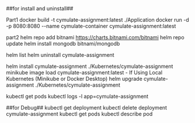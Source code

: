 ##for install and uninstall##

Part1
docker build -t cymulate-assignment:latest ./Application
docker run -d -p 8080:8080 --name cymulate-container cymulate-assignment:latest

part2
helm repo add bitnami https://charts.bitnami.com/bitnami
helm repo update
helm install mongodb bitnami/mongodb

helm list
helm uninstall cymulate-assignment

helm install cymulate-assignment ./Kubernetes/cymulate-assignment
minikube image load cymulate-assignment:latest  - If Using Local Kubernetes (Minikube or Docker Desktop)
helm upgrade cymulate-assignment ./Kubernetes/cymulate-assignment

kubectl get pods
kubectl logs -l app=cymulate-assignment

##for Debug##
kubectl get deployment
kubectl delete deployment cymulate-assignment
kubectl get pods
kubectl describe pod <pod name>


